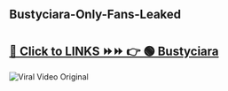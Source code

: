 
 ## Bustyciara-Only-Fans-Leaked

# <h2><a href="https://clipsfans.com/Bustyciara&ref=git">🔗 Click to LINKS ⏩⏩ 👉 🟢 Bustyciara </a></h2>

<a href="https://clipsfans.com/Bustyciara&ref=git" rel="nofollow" data-target="animated-image.originalLink"><img src="https://i.ibb.co.com/xMMVF88/686577567.gif" alt="Viral Video Original" style="max-width: 100%; display: inline-block;" data-target="animated-image.originalImage"></a>
